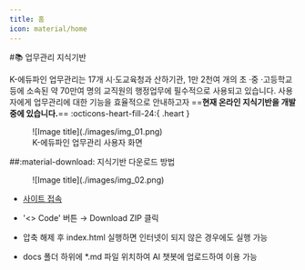 ```yaml
---
title: 홈
icon: material/home
---
```

<!--
<figure markdown="span">
  ![Image title](./images/img_01.png)
</figure>
-->

#:books: 업무관리 지식기반 

K-에듀파인 업무관리는 17개 시·도교육청과 산하기관, 1만 2천여 개의 초 ·중 ·고등학교 등에 소속된 약 70만여 명의 교직원의 행정업무에 필수적으로 사용되고 있습니다. 사용자에게 업무관리에 대한 기능을 효율적으로 안내하고자 ==**현재 온라인 지식기반을 개발중에 있습니다.**== :octicons-heart-fill-24:{ .heart }

<figure markdown="span">
  ![Image title](./images/img_01.png)
  <figcaption>K-에듀파인 업무관리 사용자 화면</figcaption>
</figure>

##:material-download: 지식기반 다운로드 방법

<figure markdown="span">
  ![Image title](./images/img_02.png)
</figure>

- [사이트 접속]
- '<> Code' 버튼 → Download ZIP 클릭
- 압축 해제 후 index.html 실행하면 인터넷이 되지 않은 경우에도 실행 가능
- docs 폴더 하위에 *.md 파일 위치하여 AI 챗봇에 업로드하여 이용 가능

  [사이트 접속]: https://github.com/kedufine/kedufine.github.io


